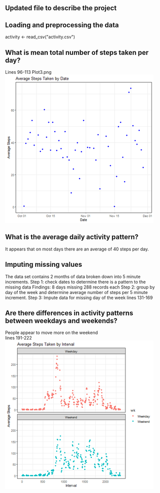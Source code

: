 ## Updated file to describe the project


## Loading and preprocessing the data
activity <- read_csv("activity.csv")


## What is mean total number of steps taken per day?
Lines 96-113
Plot3.png
![Image4](plot3.png)


## What is the average daily activity pattern?
It appears that on most days there are an average of 40 steps per day.  


## Imputing missing values
The data set contains 2 months of data broken down into 5 minute increments. 
Step 1: check dates to determine there is a pattern to the missing data
Findings: 8 days missing 288 records each
Step 2: group by day of the week and determine average number of steps per 5 minute increment.
Step 3: Impute data for missing day of the week
lines 131-169


## Are there differences in activity patterns between weekdays and weekends?
People appear to move more on the weekend  
lines 191-222  
![Image5](plot5.png)
